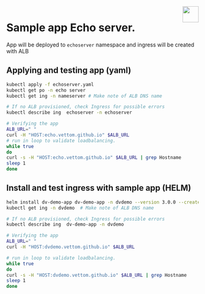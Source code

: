 <img src="https://avatars.githubusercontent.com/u/20859413?v=4" style="float:right;width:42px;height:42px;">

# Sample app Echo server.
App will be deployed to `echoserver` namespace and ingress will be created with ALB
## Applying and testing app (yaml)
```bash
kubectl apply -f echoserver.yaml
kubectl get po -n echo server 
kubectl get ing -n nameserver # Make note of ALB DNS name

# If no ALB provisioned, check Ingress for possible errors
kubectl describe ing  echoserver -n echoserver

# Verifying the app
ALB_URL=" "
curl -H "HOST:echo.vettom.github.io" $ALB_URL
# run in loop to validate loadbalancing.
while true
do
curl -s -H "HOST:echo.vettom.github.io" $ALB_URL | grep Hostname
sleep 1
done
```

## Install and test ingress with sample app (HELM)
```bash
helm install dv-demo-app dv-demo-app -n dvdemo --version 3.0.0 --create-namespace --repo  https://vettom.github.io/demohelmrepo/
kubectl get ing -n dvdemo  # Make note of ALB DNS name

# If no ALB provisioned, check Ingress for possible errors
kubectl describe ing  dv-demo-app -n dvdemo

# Verifying the app
ALB_URL=" "
curl -H "HOST:dvdemo.vettom.github.io" $ALB_URL

# run in loop to validate loadbalancing.
while true
do
curl -s -H "HOST:dvdemo.vettom.github.io" $ALB_URL | grep Hostname
sleep 1
done

```
